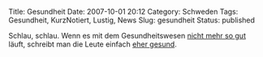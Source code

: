 Title: Gesundheit
Date: 2007-10-01 20:12
Category: Schweden
Tags: Gesundheit, KurzNotiert, Lustig, News
Slug: gesundheit
Status: published

Schlau, schlau. Wenn es mit dem Gesundheitswesen [nicht mehr so
gut](http://www.sr.se/cgi-bin/international/nyhetssidor/artikel.asp?nyheter=1&programid=2108&Artikel=1630189)
läuft, schreibt man die Leute einfach [eher
gesund](http://www.sr.se/cgi-bin/international/nyhetssidor/artikel.asp?nyheter=1&programid=2108&Artikel=1630786).

